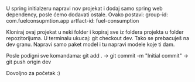 U spring initialzeru napravi nov projekat i dodaj samo spring web dependency, posle ćemo dodavati ostale.
Ovako postavi:
group-id: com.fuelconsupmtion.app
artfact-id: fuel-consumption

Kloniraj ovaj projekat u neki folder i kopiraj sve iz foldera projekta u folder repozitorijuma.
U terminalu ukucaj: git checkout dev. Tako se prebacuješ na dev granu.
Napravi samo paket model i tu napravi modele koje ti dam.

Posle podigni sve komandama: git add . -> git commit -m "Initial commit" -> git push origin dev

Dovoljno za početak :) 
